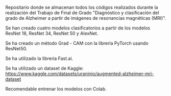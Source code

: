 Repositario donde se almacenan todos los códigos realizados durante la realización del Trabajo de Final de Grado "Diagnóstico y clasificación del grado de Alzheimer a partir de imágenes de resonancias magnéticas (MRI)".

Se han creado cuatro modelos clasificatorios a partir de los modelos ResNet 18, ResNet 34, ResNet 50 y AlexNet. 

Se ha creado un método Grad - CAM con la librería PyTorch usando ResNet50.

Se ha utilizado la libreria Fast.ai. 

Se ha utilizado un dataset de Kaggle: https://www.kaggle.com/datasets/uraninjo/augmented-alzheimer-mri-dataset 

Recomendable entrenar los modelos con Colab.
